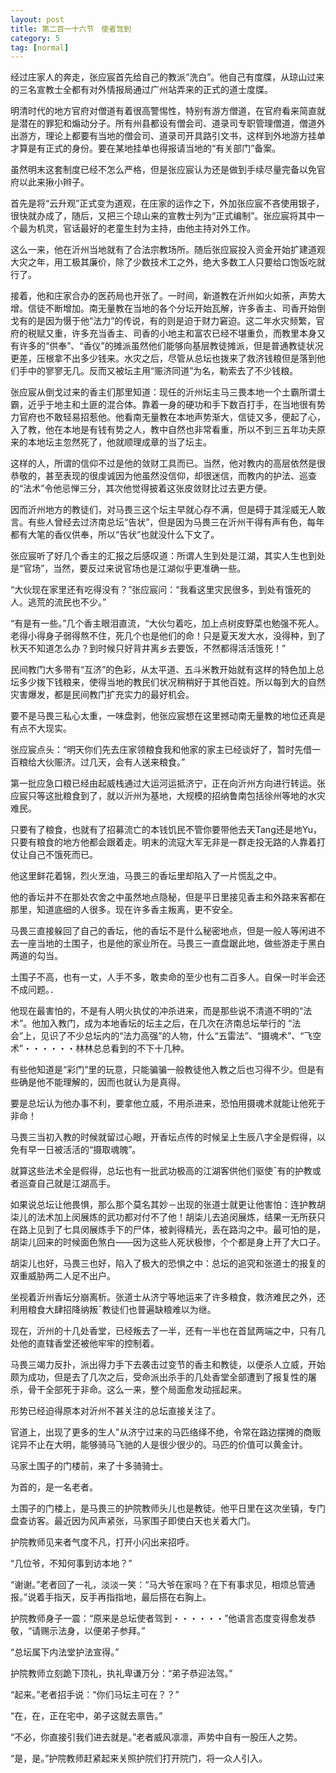 ```yaml
---
layout: post
title: 第二百一十六节　使者驾到
category: 5
tag: [normal]
---
```


经过庄家人的奔走，张应宸首先给自己的教派“洗白”。他自己有度牒，从琼山过来的三名宣教士全都有对外情报局通过广州站弄来的正式的道士度牒。

明清时代的地方官府对僧道有着很高警惕性，特别有游方僧道，在官府看来简直就是潜在的罪犯和煽动分子。所有州县都设有僧会司、道录司专职管理僧道，僧道外出游方，理论上都要有当地的僧会司、道录司开具路引文书，这样到外地游方挂单才算是有正式的身份。要在某地挂单也得报请当地的“有关部门”备案。

虽然明末这套制度已经不怎么严格，但是张应宸认为还是做到手续尽量完备以免官府以此来揪小辫子。

首先是将“云升观”正式变为道观，在庄家的运作之下，外加张应宸不吝使用银子，很快就办成了，随后，又把三个琼山来的宣教士列为“正式编制”。张应宸将其中一个最为机灵，官话最好的老童生封为主持，由他主持对外工作。

这么一来，他在沂州当地就有了合法宗教场所。随后张应宸投入资金开始扩建道观大灾之年，用工极其廉价，除了少数技术工之外，绝大多数工人只要给口饱饭吃就行了。

接着，他和庄家合办的医药局也开张了。一时间，新道教在沂州如火如荼，声势大增。信徒不断增加。南无量教在当地的各个分坛开始瓦解，许多香主、司香开始倒戈有的是因为慑于他“法力”的传说，有的则是迫于财力窘迫。这二年水灾频繁，官府的税赋又重，许多充当香主、司香的小地主和富农已经不堪重负，而教里本身又有许多的“供奉”、“香仪”的摊派虽然他们能够向基层教徒摊派，但是普通教徒状况更差，压根拿不出多少钱来。水灾之后，尽管从总坛也拨来了救济钱粮但是落到他们手中的寥寥无几。反而又被坛主用“赈济同道”为名，勒索去了不少钱粮。

张应宸从倒戈过来的香主们那里知道：现任的沂州坛主马三畏本地一个土霸所谓土霸，近乎于地主和土匪的混合体。靠着一身的硬功和手下数百打手，在当地很有势力官府也不敢轻易招惹他。他看南无量教在本地声势渐大，信徒又多，便起了心，入了教，他在本地是有钱有势之人，教中自然也非常看重，所以不到三五年功夫原来的本地坛主忽然死了，他就顺理成章的当了坛主。

这样的人，所谓的信仰不过是他的敛财工具而已。当然，他对教内的高层依然是很恭敬的，甚至表现的很虔诚因为他虽然没信仰，却很迷信，而教内的护法、巡查的“法术”令他忌惮三分，其次他觉得披着这张皮敛财比过去更方便。

因而沂州地方的教徒们，对马畏三这个坛主早就心存不满，但是碍于其淫威无人敢言。有些人曾经去过济南总坛“告状”，但是因为马畏三在沂州干得有声有色，每年都有大笔的香仪供奉，所以“告状”也就没什么下文了。

张应宸听了好几个香主的汇报之后感叹道：所谓人生到处是江湖，其实人生也到处是“官场”，当然，要反过来说官场也是江湖似乎更准确一些。

“大伙现在家里还有吃得没有？”张应宸问：“我看这里灾民很多，到处有饿死的人。逃荒的流民也不少。”

“有是有一些。”几个香主眼泪直流，“大伙匀着吃，加上点树皮野菜也勉强不死人。老得小得身子弱得熬不住，死几个也是他们的命！只是夏天发大水，没得种，到了秋天不知道怎么办？到时候只好背井离乡去要饭，不然都得活活饿死！”

民间教门大多带有“互济”的色彩，从太平道、五斗米教开始就有这样的特色加上总坛多少拨下钱粮来，使得当地的教民们状况稍稍好于其他百姓。所以每到大的自然灾害爆发，都是民间教门扩充实力的最好机会。

要不是马畏三私心太重，一味盘剥，他张应宸想在这里撼动南无量教的地位还真是有点不大现实。

张应宸点头：“明天你们先去庄家领粮食我和他家的家主已经谈好了，暂时先借一百粮给大伙赈济。过几天，会有人送来粮食。”

第一批应急口粮已经由起威栈通过大运河运抵济宁，正在向沂州方向进行转运。张应宸只等这批粮食到了，就以沂州为基地，大规模的招纳鲁南包括徐州等地的水灾难民。

只要有了粮食，也就有了招募流亡的本钱饥民不管你要带他去天Tang还是地Yu，只要有粮食的地方他都会跟着走。明末的流寇大军无非是一群走投无路的人靠着打仗让自己不饿死而已。

他这里鲜花着锦，烈火烹油，马畏三的香坛里却陷入了一片慌乱之中。

他的香坛并不在那处农舍之中虽然地点隐秘，但是平日里接见香主和外路来客都在那里，知道底细的人很多。现在许多香主叛离，更不安全。

马畏三直接躲回了自己的香坛，他的香坛不是什么秘密地点，但是一般人等闲进不去一座当地的土围子，也是他的家业所在。马畏三一直盘踞此地，做些游走于黑白两道的勾当。

土围子不高，也有一丈，人手不多，敢卖命的至少也有二百多人。自保一时半会还不成问题。．

他现在最害怕的，不是有人明火执仗的冲杀进来，而是那些说不清道不明的“法术”。他加入教门，成为本地香坛的坛主之后，在几次在济南总坛举行的 “法会”上，见识了不少总坛内的“法力高强”的人物，什么“五雷法”、“摄魂术”、“飞空术”・・・・・・林林总总看到的不下十几种。

有些他知道是“彩门”里的玩意，只能骗骗一般教徒他入教之后也习得不少。但是有些确是他不能理解的，因而也就认为是真得。

要是总坛认为他办事不利，要拿他立威，不用杀进来，恐怕用摄魂术就能让他死于非命！

马畏三当初入教的时候就留过心眼，开香坛点传的时候呈上生辰八字全是假得，以免有早一日被活活的“摄取魂魄”。

就算这些法术全是假得，总坛也有一批武功极高的江湖客供他们驱使ˉ有的护教或者巡查自己就是江湖高手。

如果说总坛让他畏惧，那么那个莫名其妙－出现的张道士就更让他害怕：连护教胡柒儿的法术加上闵展炼的武功都对付不了他！胡柒儿去追闵展炼，结果一无所获只在路上见到了七具闵展炼手下的尸体，被剥得精光，丢在路沟之中。最可怕的是，胡柒儿回来的时候面色煞白――因为这些人死状极惨，个个都是身上开了大口子。

胡柒儿也好，马畏三也好，陷入了极大的恐惧之中：总坛的追究和张道士的报复的双重威胁两二人足不出户。

坐视着沂州香坛分崩离析。张道士从济宁等地运来了许多粮食，救济难民之外，还利用粮食大肆招降纳叛ˉ教徒们也普遍缺粮难以为继。

现在，沂州的十几处香堂，已经叛去了一半，还有一半也在首鼠两端之中，只有几处他的直辖香堂还被他牢牢的控制着。

马畏三竭力反扑，派出得力手下去袭击过变节的香主和教徒，以便杀人立威，开始颇为成功，但是去了几次之后，受命派出杀手的几处香堂全部遭到了报复性的屠杀，骨干全部死于非命。这么一来，整个局面愈发动摇起来。

形势已经迫得原本对沂州不甚关注的总坛直接关注了。

官道上，出现了更多的生人"从济宁过来的马匹络绎不绝，令常在路边摆摊的商贩诧异不止在大明，能够骑马飞驰的人是很少很少的。马匹的价值可以黄金计。

马家土围子的门楼前，来了十多骑骑士。

为首的，是一名老者。

土围子的门楼上，是马畏三的护院教师头儿也是教徒。他平日里在这次坐镇，专门盘查访客。最近因为风声紧张，马家围子即使白天也关着大门。

护院教师见来者气度不凡，打开小闪出来招呼。

“几位爷，不知何事到访本地？”

“谢谢。”老者回了一礼，淡淡一笑：“马大爷在家吗？在下有事求见，相烦总管通报。”说着手指天，反手再指指地，最后搭在右胸上。

护院教师身子一震：“原来是总坛使者驾到・・・・・・”他语言态度变得愈发恭敬，“请赐示法身，以便弟子参拜。”

“总坛属下内法堂护法宣得。”

护院教师立刻跪下顶礼，执礼卑谦万分：“弟子恭迎法驾。”

“起来。”老者招手说：“你们马坛主可在？？”

“在，在，正在宅中，弟子这就去禀告。”

“不必，你直接引我们进去就是。”老者威风凛凛，声势中自有一股压人之势。

“是，是。”护院教师赶紧起来关照护院们打开院门，将一众人引入。